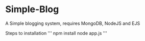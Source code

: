 # Simple-Blog
A Simple blogging system, requires MongoDB, NodeJS and EJS

Steps to installation
'''
npm install
node app.js
'''
